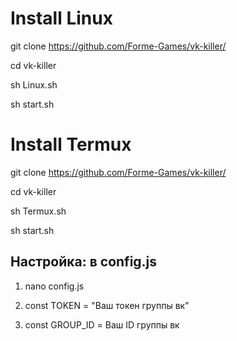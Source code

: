 # Install Linux

git clone https://github.com/Forme-Games/vk-killer/

cd vk-killer 

sh Linux.sh

sh start.sh

# Install Termux

git clone https://github.com/Forme-Games/vk-killer/

cd vk-killer 

sh Termux.sh

sh start.sh

## Настройка: в config.js

1. nano config.js

2. const TOKEN = "Ваш токен группы вк"

3. const GROUP_ID = Ваш ID группы вк

